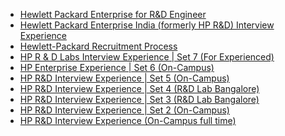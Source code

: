  - [Hewlett Packard Enterprise for R&D Engineer](https://www.geeksforgeeks.org/hewlett-packard-enterprise-for-rd-engineer/)
- [Hewlett Packard Enterprise
 India (formerly HP R&D) Interview Experience](https://www.geeksforgeeks.org/hewlett-packard-enterprise-india-formerly-hp-rd-interview-experience/)
- [Hewlett-Packard Recruitment Process](https://www.geeksforgeeks.org/hewlett-packard-recruitment-process/)
- [HP R & D Labs Interview Experience | Set 7 (For Experienced)](https://www.geeksforgeeks.org/hp-r-d-labs-interview-experience-set-7-experienced/)
- [HP Enterprise Experience | Set 6 (On-Campus)](https://www.geeksforgeeks.org/hp-enterprise-experience-set-6-campus/)
- [HP R&D Interview Experience | Set 5 (On-Campus)](https://www.geeksforgeeks.org/hp-rd-interview-experience-set-5-on-campus/)
- [HP R&D Interview Experience | Set 4 (R&D Lab Bangalore)](https://www.geeksforgeeks.org/hp-rd-interview-experience-set-4-rd-lab-bangalore/)
- [HP R&D Interview Experience  | Set 3 (R&D Lab Bangalore)](https://www.geeksforgeeks.org/hp-rd-lab-interview-experience/)
- [HP R&D Interview Experience | Set 2  (On-Campus)](https://www.geeksforgeeks.org/hp-rd-interview-experience-set-2-on-campus/)
- [HP R&D Interview Experience (On-Campus
 full time)](https://www.geeksforgeeks.org/hp-rd-interview-experience-on-campus-full-time/)